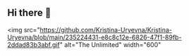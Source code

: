 ## Hi there 👋
<img src="https://github.com/Kristina-Uryevna/Kristina-Uryevna/blob/main/235224431-e8c8c12e-6826-47f1-89fb-2ddad83b3abf.gif" alt="The Unlimited" width="600"
